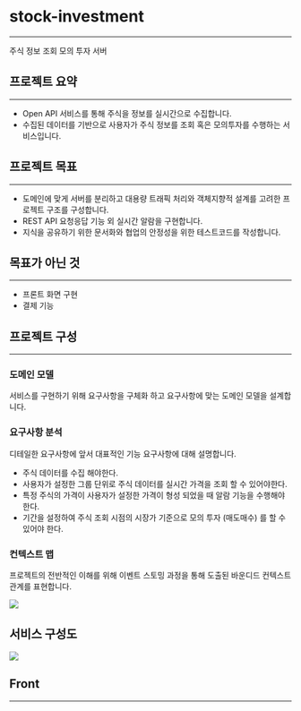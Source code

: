 # stock-investment

---

주식 정보 조회 모의 투자 서버

## 프로젝트 요약

---

- Open API 서비스를 통해 주식을 정보를 실시간으로 수집합니다.
- 수집된 데이터를 기반으로 사용자가 주식 정보를 조회 혹은 모의투자를 수행하는 서비스입니다.

## 프로젝트 목표

---

- 도메인에 맞게 서버를 분리하고 대용량 트래픽 처리와 객체지향적 설계를 고려한 프로젝트 구조를 구성합니다.
- REST API 요청응답 기능 외 실시간 알람을 구현합니다.
- 지식을 공유하기 위한 문서화와 협업의 안정성을 위한 테스트코드를 작성합니다.

## 목표가 아닌 것

---

- 프론트 화면 구현
- 결제 기능

## 프로젝트 구성

---

### 도메인 모델

서비스를 구현하기 위해 요구사항을 구체화 하고 요구사항에 맞는 도메인 모델을 설계합니다.

### 요구사항 분석

디테일한 요구사항에 앞서 대표적인 기능 요구사항에 대해 설명합니다.

- 주식 데이터를 수집 해야한다.
- 사용자가 설정한 그룹 단위로 주식 데이터를 실시간 가격을 조회 할 수 있어야한다.
- 특정 주식의 가격이 사용자가 설정한 가격이 형성 되었을 때 알람 기능을 수행해야 한다.
- 기간을 설정하여 주식 조회 시점의 시장가 기준으로 모의 투자 (매도매수) 를 할 수 있어야 한다.

### 컨텍스트 맵

프로젝트의 전반적인 이해를 위해 이벤트 스토밍 과정을 통해 도출된 바운디드 컨텍스트 관계를 표현합니다.

![](/Users/jiseok/Library/Application%20Support/marktext/images/2023-01-09-23-22-42-image.png)

## 서비스 구성도

![](/Users/jiseok/Library/Application%20Support/marktext/images/2023-01-09-23-23-10-image.png)

## Front

---

[](https://ovenapp.io/project/kT0WZTkgB2frh7kMPRAkndFAbl7MPNda#JUEJj)

# 
